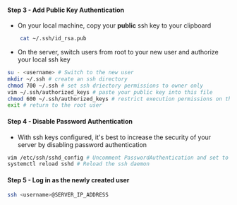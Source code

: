 #### Step 3 - Add Public Key Authentication
- On your local machine, copy your **public** ssh key to your clipboard
```sh
    cat ~/.ssh/id_rsa.pub
```

- On the server, switch users from root to your new user and authorize your local ssh key
```sh
su - <username> # Switch to the new user
mkdir ~/.ssh # create an ssh directory
chmod 700 ~/.ssh # set ssh driectory permissions to owner only
vim ~/.ssh/authorized_keys # paste your public key into this file
chmod 600 ~/.ssh/authorized_keys # restrict execution permissions on the file
exit # return to the root user
```

#### Step 4 - Disable Password Authentication
- With ssh keys configured, it's best to increase the security of your server by disabling password authentication
```sh
vim /etc/ssh/sshd_config # Uncomment PasswordAuthentication and set to no
systemctl reload sshd # Reload the ssh daemon
```

#### Step 5 - Log in as the newly created user
```sh
ssh <username>@SERVER_IP_ADDRESS
```
